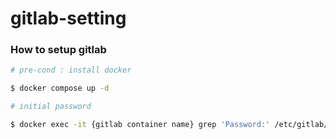 # gitlab-setting

### How to setup gitlab
```bash
# pre-cond : install docker

$ docker compose up -d

# initial password

$ docker exec -it {gitlab container name} grep 'Password:' /etc/gitlab/initial_root_password
```
